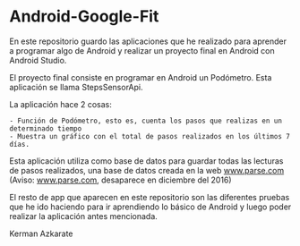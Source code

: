# Android-Google-Fit

En este repositorio guardo las aplicaciones que he realizado para aprender a programar algo de Android y realizar un proyecto final en Android con Android Studio.

El proyecto final consiste en programar en Android un Podómetro. Esta aplicación se llama StepsSensorApi.

La aplicación hace 2 cosas:
    
    - Función de Podómetro, esto es, cuenta los pasos que realizas en un determinado tiempo
    - Muestra un gráfico con el total de pasos realizados en los últimos 7 días.
    
Esta aplicación utiliza como base de datos para guardar todas las lecturas de pasos realizados, una base de datos creada en la web www.parse.com (Aviso: www.parse.com, desaparece en diciembre del 2016)

El resto de app que aparecen en este repositorio son las diferentes pruebas que he ido haciendo para ir aprendiendo lo básico de Android y luego poder realizar la aplicación antes mencionada.

Kerman Azkarate

